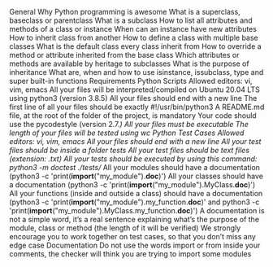 General
Why Python programming is awesome
What is a superclass, baseclass or parentclass
What is a subclass
How to list all attributes and methods of a class or instance
When can an instance have new attributes
How to inherit class from another
How to define a class with multiple base classes
What is the default class every class inherit from
How to override a method or attribute inherited from the base class
Which attributes or methods are available by heritage to subclasses
What is the purpose of inheritance
What are, when and how to use isinstance, issubclass, type and super built-in functions
Requirements
Python Scripts
Allowed editors: vi, vim, emacs
All your files will be interpreted/compiled on Ubuntu 20.04 LTS using python3 (version 3.8.5)
All your files should end with a new line
The first line of all your files should be exactly #!/usr/bin/python3
A README.md file, at the root of the folder of the project, is mandatory
Your code should use the pycodestyle (version 2.7.*)
All your files must be executable
The length of your files will be tested using wc
Python Test Cases
Allowed editors: vi, vim, emacs
All your files should end with a new line
All your test files should be inside a folder tests
All your test files should be text files (extension: .txt)
All your tests should be executed by using this command: python3 -m doctest ./tests/*
All your modules should have a documentation (python3 -c 'print(__import__("my_module").__doc__)')
All your classes should have a documentation (python3 -c 'print(__import__("my_module").MyClass.__doc__)')
All your functions (inside and outside a class) should have a documentation (python3 -c 'print(__import__("my_module").my_function.__doc__)' and python3 -c 'print(__import__("my_module").MyClass.my_function.__doc__)')
A documentation is not a simple word, it’s a real sentence explaining what’s the purpose of the module, class or method (the length of it will be verified)
We strongly encourage you to work together on test cases, so that you don’t miss any edge case
Documentation
Do not use the words import or from inside your comments, the checker will think you are trying to import some modules